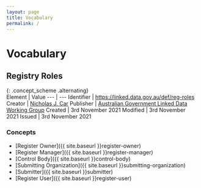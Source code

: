 ```yaml
---
layout: page
title: Vocabulary
permalink: /
---
```

# Vocabulary

## Registry Roles 

{: .concept_scheme .alternating}  
Element | Value
--- | ---
Identifier | <https://linked.data.gov.au/def/reg-roles>
Creator | [Nicholas J. Car](http://orcid.org/0000-0002-8742-7730)
Publisher | [Australian Government Linked Data Working Group](https://linked.data.gov.au/org/agldwg)
Created | 3rd November 2021
Modified | 3rd November 2021
Issued | 3rd November 2021

### Concepts

* [Register Owner]({{ site.baseurl }}register-owner)
* [Register Manager]({{ site.baseurl }}register-manager)
* [Control Body]({{ site.baseurl }}control-body)
* [Submitting Organization]({{ site.baseurl }}submitting-organization)
* [Submitter]({{ site.baseurl }}submitter)
* [Register User]({{ site.baseurl }}register-user)
